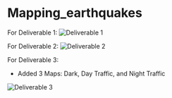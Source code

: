 # Mapping_earthquakes
For Deliverable 1:
![Deliverable 1](https://user-images.githubusercontent.com/80546200/120944992-f0dcea00-c6fc-11eb-8c36-84346e0604d8.png)

For Deliverable 2:
![Deliverable 2](https://user-images.githubusercontent.com/80546200/120945003-f89c8e80-c6fc-11eb-8a93-d6879eaf3e3c.png)

For Deliverable 3:
 - Added 3 Maps: Dark, Day Traffic, and Night Traffic

![Deliverable 3](https://user-images.githubusercontent.com/80546200/120945008-fd614280-c6fc-11eb-83a6-d5bc554b18c5.png)
